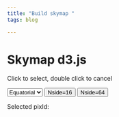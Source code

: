 ```yaml
---
title: "Build skymap "
tags: blog

---
```



# Skymap d3.js



<p>Click to select, double click to cancel</p>
<select id="coord">
	<option value="eq"> Equatorial </option>
	<option value="gal"> Galactic </option>
</select>
<button onclick = "update(nside16)">Nside=16</button>
<button onclick="update(nside64)">Nside=64</button>

<div id="plot"></div>
<p>Selected pixId: <p>
<div id="info"></div>

<!-- Load d3.js-->

<script src="https://d3js.org/d3.v5.min.js"></script>
<script src="https://d3js.org/d3-geo.v1.min.js"></script>
<script src="https://d3js.org/d3-geo-projection.v2.min.js"></script>


<script type="text/javascript">
var margin = {top:50, bottom:50, right:50, left:50};
var width = 1000 - margin.left - margin.right;
var height = 600 - margin.top - margin.bottom;

//append svg
var svg = d3.select("#plot")
			.append("svg")
			.attr("width", width + margin.left + margin.right)
			.attr("height", height + margin.top + margin.bottom)
			//.style("background-color", "rgba(128, 255, 128, 0.1)")
			.style("background-color", "white")
			.append("g")
			.attr("transform", "translate("+margin.left+", "+margin.top+")")

// add axis
var x = d3.scaleLinear()
			.domain([0, 360])
			.range([0, width]);

svg.append("g")
	.attr("transform", "translate(0, "+height+")")
	.call(d3.axisBottom(x));

var y = d3.scaleLinear()
			.domain([-90, 90])
			.range([height, 0]);

svg.append("g")
	.attr("transform", "translate(0, 0)")
	.call(d3.axisLeft(y));

var cmap = d3.scaleSequential(d3.interpolateSpectral).domain([1000000, 0])

var tooltip = d3.select("body").append("div")
    .style("position", "absolute")
    .style("z-index", "10")
    .style("visibility", "hidden")
    .style("background", "white" )
    .style("opacity", 0.6)

 // mouseover function
 var mouseover = function(d) {
	//console.log( proj( [-d.fieldRa, d.fieldDec] ) )
	  d3.select(this)
        .style("stroke", "black")
        .style("stroke-opacity", 1)
        //.style("opacity", 1)
        .attr("r", 2)
        .style("cursor", "default")

    tooltip.style("visibility", "visible")
    		.text([d.fieldRa, d.fieldDec, d.starDensity_r25, d.pixId])
  }

var mousemove = function(d){
	tooltip.style("top", (d3.event.pageY-10)+"px")
	 	   .style("left",(d3.event.pageX+10)+"px");

// d3.event.pageX/Y  is the current mouse coordinate
}

// mouseleave 
var mouseleave = function(d){
	d3.select(this)
	 .style("stroke", "none")
	//	.style("opacity", 0.5)
		.attr("r", 2)

	tooltip.style("visibility", "hidden")

}

var click = function(d){
	console.log( [ d.pixId] )
    //console.log ( proj( [-d.fieldRa, d.fieldDec] ) )
	d3.select(this)
		.style("stroke", "black")
		.style("opacity", 0.9)

	arr.push(d.pixId)
	arr =  Array.from(new Set(arr))
	svg2txt.text(arr)
}

var dblclick = function(d){
	console.log( [d.pixId] )

	d3.select(this)
		.style("opacity", 0.3)
	
	var idx = arr.indexOf( d.pixId)
	if (idx!=-1){
		arr.splice( idx, 1) }; // remove double clicked pix
	
	svg2txt.text(arr)
}

// projection
var proj = d3.geoMollweide().scale(160)

//var nside16 = "./Fields_nside16.csv"
//var nside64 = "./Fields_nside64.csv"
var nside16 = "https://raw.githubusercontent.com/xiaolng/xiaolng.github.io/master/Fields_nside16.csv"
var nside64 = "https://raw.githubusercontent.com/xiaolng/xiaolng.github.io/master/Fields_nside64.csv"

//get coordinate option

// Add dots

function update(fields){
arr = []
svg2txt.text(arr)
var coord = document.querySelector("#coord").value

// read csv file
var data = d3.csv(fields).then( function(data){

console.log(data[0])
console.log(data[0].starDensity_r25)
var scatter = svg.selectAll("circle").remove(scatter)

svg.selectAll("circle")
  .data(data)
  .enter()
  .append("circle")
  .attr("class", "skymap")
    .attr("cx", function (d) { 

    	if (coord=="eq"){   
    		var projx = proj( [-d.fieldRa, d.fieldDec] )[0];
    		}
    
    	else {
    		var projx = proj( [-d.fieldGl, d.fieldGb] )[0];
    		xLabel.text("Gl");
    	}
    
    	var newx = changeMinMax(projx, 25, 930, 0, 360);
    	return   x(newx); } ) 
    .attr("cy", function (d) { 
    
       if (coord=="eq"){   
    		var projy = proj( [-d.fieldRa, d.fieldDec] )[1];}
    
    	else {
    		var projy = proj( [-d.fieldGl, d.fieldGb] )[1];
    	    yLabel.text("Gb");}
    
    	var newy = - changeMinMax(projy, 20, 480, -90, 90);
    	return   y( newy ); } ) 
    .attr("r", 2)
    .style("opacity", 0.3)
    .style("fill", function(d){return cmap(d.starDensity_r25)})
    .on("mouseover", mouseover)
    .on("mousemove", mousemove)
    .on("mouseleave", mouseleave)
    .on("click", click)
    .on("dblclick", dblclick)

})

}

var changeMinMax = function(oldValue, oldMin, oldMax, newMin, newMax){

	var oldRange = oldMax - oldMin;
	var newRange = newMax - newMin;
	
	var newValue = ((oldValue - oldMin) * newRange / oldRange) + newMin; 
	
	return newValue; 
}
	
// add label
var xLabel = svg.append("text")
	.attr("x", width/2)
	.attr("y", height + margin.top/2)
	.text("RA");

var yLabel = svg.append("text")
	.attr("transform", "rotate(-90)")
	.attr("y", -margin.left+20)
	.attr("x", -height/2)
	.text("DEC")

// text to show selected pix
svg2txt = d3.select("#info")
  			.append("textarea")
  			.attr("rows", 5)
  			.attr("cols", 120)
  			.attr("disabled", true)
  			.style("background-color", "rgba(128, 255, 128, 0.1)")

var arr = []
update(nside16)

</script>



